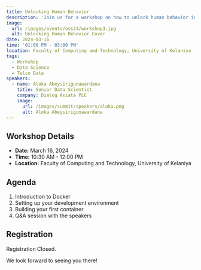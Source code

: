 ```yaml
---
title: Unlocking Human Behavior
description: 'Join us for a workshop on how to unlock human behavior insights from telco data and crowd analytics.'
image:
  url: /images/events/oss24/workshop3.jpg
  alt: Unlocking Human Behavior Cover
date: 2024-03-16
time: '01:00 PM - 03:00 PM'
location: Faculty of Computing and Technology, University of Kelaniya
tags:
  - Workshop
  - Data Science
  - Telco Data
speakers:
  - name: Aloka Abeysirigunawardana
    title: Senior Data Scientist
    company: Dialog Axiata PLC
    image:
      url: /images/summit/speakers/aloka.png
      alt: Aloka Abeysirigunawardana
---
```


## Workshop Details

- **Date:** March 16, 2024
- **Time:** 10:30 AM - 12:00 PM
- **Location:** Faculty of Computing and Technology, University of Kelaniya

## Agenda

1. Introduction to Docker
2. Setting up your development environment
3. Building your first container
4. Q&A session with the speakers

## Registration

Registration Closed.

We look forward to seeing you there!